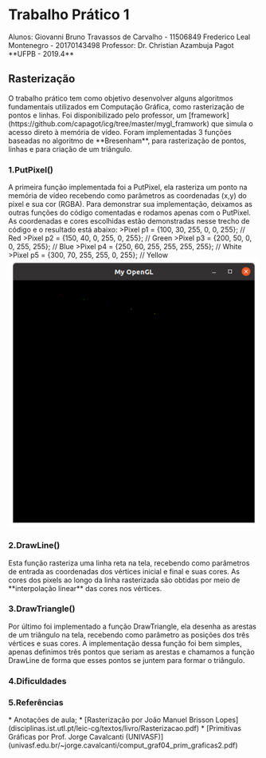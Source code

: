 <h1>Trabalho Prático 1</h1>
Alunos: 
	Giovanni Bruno Travassos de Carvalho - 11506849
	Frederico Leal Montenegro - 20170143498
Professor: 
	Dr. Christian Azambuja Pagot
**UFPB - 2019.4**

<h2>Rasterização</h2> 
O trabalho prático tem como objetivo desenvolver alguns algoritmos fundamentais utilizados em Computação Gráfica, como rasterização de pontos e linhas. Foi disponibilizado pelo professor, um [framework](https://github.com/capagot/icg/tree/master/mygl_framwork) que simula o acesso direto à memória de vídeo. 
Foram implementadas 3 funções baseadas no algoritmo de **Bresenham**, para rasterização de pontos, linhas e para criação de um triângulo. 

<h3>1.PutPixel()</h3>
A primeira função implementada foi a PutPixel, ela rasteriza um ponto na memória de vídeo recebendo como parâmetros as coordenadas (x,y) do pixel e sua cor (RGBA).
Para demonstrar sua implementação, deixamos as outras funções do código comentadas e rodamos apenas com o PutPixel. As coordenadas e cores escolhidas estão demonstradas nesse trecho de código e o resultado está abaixo: 
>Pixel p1 = {100, 30, 255, 0, 0, 255}; // Red 
>Pixel p2 = {150, 40, 0, 255, 0, 255}; // Green
>Pixel p3 = {200, 50, 0, 0, 255, 255}; // Blue 
>Pixel p4 = {250, 60, 255, 255, 255, 255}; // White
>Pixel p5 = {300, 70, 255, 255, 0, 255}; // Yellow
<img src = "https://github.com/GiovanniBru/CG/blob/master/Trabalho%201%20-%20Rasteriza%C3%A7%C3%A3o/imagens/PutPixel.png">

<h3>2.DrawLine()</h3>
Esta função rasteriza uma linha reta na tela, recebendo como parâmetros de entrada as coordenadas dos vértices inicial e final e suas cores. As cores dos pixels ao longo da linha rasterizada são obtidas por meio de **interpolação linear** das cores nos vértices. 

<h3>3.DrawTriangle()</h3>
Por último foi implementado a função DrawTriangle, ela desenha as arestas de um triângulo na tela, recebendo como parâmetro as posições dos três vértices e suas cores. 
A implementação dessa função foi bem simples, apenas definimos três pontos que seriam as arestas e chamamos a função DrawLine de forma que esses pontos se juntem para formar o triângulo. 

<h3>4.Dificuldades</h3>

<h3>5.Referências</h3>
* Anotações de aula;
* [Rasterização por João Manuel Brisson Lopes](disciplinas.ist.utl.pt/leic-cg/textos/livro/Rasterizacao.pdf)
* [Primitivas Gráficas por Prof. Jorge Cavalcanti (UNIVASF)](univasf.edu.br/~jorge.cavalcanti/comput_graf04_prim_graficas2.pdf)

